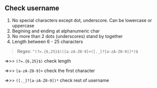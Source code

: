 
## Check username
1. No special characters except dot, underscore. Can be lowercase or uppercase
2. Begining and ending at alphanumeric char
3. No more than 2 dots (underscores) stand by together
4. Length between 6 - 25 characters
> Regex: ` ^(?=.{6,25}$)([a-zA-Z0-9]+([._]?[a-zA-Z0-9])*)$ ` 

 =>>> `(?=.{6,25}$)` check length
 
 =>>> `[a-zA-Z0-9]+` check the first character
 
 =>>> `([._]?[a-zA-Z0-9])*` check rest of username
